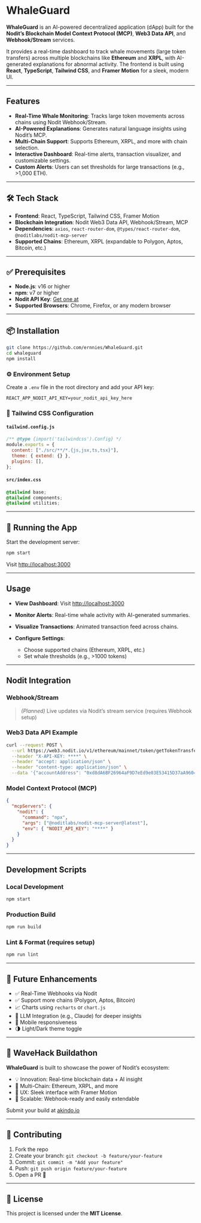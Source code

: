 # WhaleGuard

**WhaleGuard** is an AI-powered decentralized application (dApp) built for the **Nodit’s Blockchain Model Context Protocol (MCP)**, **Web3 Data API**, and **Webhook/Stream** services.

It provides a real-time dashboard to track whale movements (large token transfers) across multiple blockchains like **Ethereum** and **XRPL**, with AI-generated explanations for abnormal activity. The frontend is built using **React**, **TypeScript**, **Tailwind CSS**, and **Framer Motion** for a sleek, modern UI.

---

## Features

* **Real-Time Whale Monitoring**: Tracks large token movements across chains using Nodit Webhook/Stream.
* **AI-Powered Explanations**: Generates natural language insights using Nodit’s MCP.
* **Multi-Chain Support**: Supports Ethereum, XRPL, and more with chain selection.
* **Interactive Dashboard**: Real-time alerts, transaction visualizer, and customizable settings.
* **Custom Alerts**: Users can set thresholds for large transactions (e.g., >1,000 ETH).

---

## 🛠 Tech Stack

* **Frontend**: React, TypeScript, Tailwind CSS, Framer Motion
* **Blockchain Integration**: Nodit Web3 Data API, Webhook/Stream, MCP
* **Dependencies**: `axios`, `react-router-dom`, `@types/react-router-dom`, `@noditlabs/nodit-mcp-server`
* **Supported Chains**: Ethereum, XRPL (expandable to Polygon, Aptos, Bitcoin, etc.)

---

## ✅ Prerequisites

* **Node.js**: v16 or higher
* **npm**: v7 or higher
* **Nodit API Key**: [Get one at](https://nodit.io)
* **Supported Browsers**: Chrome, Firefox, or any modern browser

---

## 📦 Installation

```bash
git clone https://github.com/ernnies/WhaleGuard.git
cd whaleguard
npm install
```

### ⚙️ Environment Setup

Create a `.env` file in the root directory and add your API key:

```env
REACT_APP_NODIT_API_KEY=your_nodit_api_key_here
```

### 🧩 Tailwind CSS Configuration

#### `tailwind.config.js`

```js
/** @type {import('tailwindcss').Config} */
module.exports = {
  content: ["./src/**/*.{js,jsx,ts,tsx}"],
  theme: { extend: {} },
  plugins: [],
};
```

#### `src/index.css`

```css
@tailwind base;
@tailwind components;
@tailwind utilities;
```

---

## 🧪 Running the App

Start the development server:

```bash
npm start
```

Visit [http://localhost:3000](http://localhost:3000)

---

## Usage

* **View Dashboard**: Visit [http://localhost:3000](http://localhost:3000)
* **Monitor Alerts**: Real-time whale activity with AI-generated summaries.
* **Visualize Transactions**: Animated transaction feed across chains.
* **Configure Settings**:

  * Choose supported chains (Ethereum, XRPL, etc.)
  * Set whale thresholds (e.g., >1000 tokens)

---

## Nodit Integration

### Webhook/Stream

> *(Planned)* Live updates via Nodit’s stream service (requires Webhook setup)

### Web3 Data API Example

```bash
curl --request POST \
  --url https://web3.nodit.io/v1/ethereum/mainnet/token/getTokenTransfersByAccount \
  --header "X-API-KEY: ****" \
  --header "accept: application/json" \
  --header "content-type: application/json" \
  --data '{"accountAddress": "0xd8dA6BF26964aF9D7eEd9e03E53415D37aA96045", "fromDate": "2025-06-01T00:00:00+00:00", "toDate": "2025-06-10T23:59:59+00:00"}'
```

### Model Context Protocol (MCP)

```json
{
  "mcpServers": {
    "nodit": {
      "command": "npx",
      "args": ["@noditlabs/nodit-mcp-server@latest"],
      "env": { "NODIT_API_KEY": "****" }
    }
  }
}
```

---

## Development Scripts

### Local Development

```bash
npm start
```

### Production Build

```bash
npm run build
```

### Lint & Format (requires setup)

```bash
npm run lint
```

---

## 🔮 Future Enhancements

* ✅ Real-Time Webhooks via Nodit
* ✅ Support more chains (Polygon, Aptos, Bitcoin)
* 📈 Charts using `recharts` or `chart.js`
* 🤖 LLM Integration (e.g., Claude) for deeper insights
* 📱 Mobile responsiveness
* 🌗 Light/Dark theme toggle

---

## 🏁 WaveHack Buildathon

**WhaleGuard** is built to showcase the power of Nodit’s ecosystem:

* 💡 Innovation: Real-time blockchain data + AI insight
* 🔗 Multi-Chain: Ethereum, XRPL, and more
* 🎨 UX: Sleek interface with Framer Motion
* 🧱 Scalable: Webhook-ready and easily extendable

Submit your build at [akindo.io](https://akindo.io)

---

## 🤝 Contributing

1. Fork the repo
2. Create your branch: `git checkout -b feature/your-feature`
3. Commit: `git commit -m "Add your feature"`
4. Push: `git push origin feature/your-feature`
5. Open a PR 🚀

---

## 📄 License

This project is licensed under the **MIT License**.
